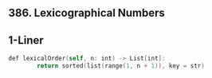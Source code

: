 ## 386. Lexicographical Numbers

## 1-Liner
```swift
def lexicalOrder(self, n: int) -> List[int]:
        return sorted(list(range(1, n + 1)), key = str)
```
